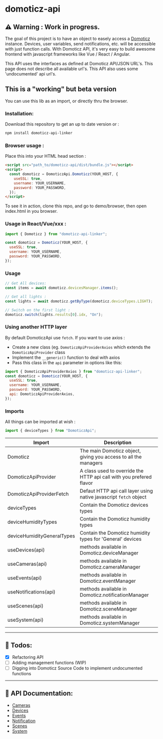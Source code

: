 # domoticz-api

## ⚠️ **Warning** : Work in progress.

The goal of this project is to have an object to easely access a [Domoticz](https://www.domoticz.com) instance. Devices, user variables, send notifications, etc. will be accessible with just function calls. With Domoticz API, it's very easy to build awesome frontend with javascript frameworks like Vue / React / Angular.

This API uses the interfaces as defined at Domoticz API/JSON URL's. This page does not describe all available url's. This API also uses some 'undocumented' api url's.

## This is a "working" but beta version

You can use this lib as an import, or directly thru the browser.

### Installation:

Download this repository to get an up to date version or :

```bash
npm install domoticz-api-linker
```

### Browser usage :

Place this into your HTML head section :

```html
<script src="path_to/domoticz-api/dist/bundle.js"></script>
<script>
  const domoticz = DomoticzApi.Domoticz(YOUR_HOST, {
    useSSL: true,
    username: YOUR_USERNAME,
    password: YOUR_PASSWORD,
  });
</script>
```

To see it in action, clone this repo, and go to demo/browser, then open index.html in you browser.

### Usage in React/Vue/xxx :

```javascript
import { Domoticz } from "domoticz-api-linker";

const domoticz = Domoticz(YOUR_HOST, {
  useSSL: true,
  username: YOUR_USERNAME,
  password: YOUR_PASSWORD,
});
```

### Usage

```javascript
// Get All devices:
const items = await domoticz.devicesManager.items();

// Get all lights :
const lights = await domoticz.getByType(domoticz.deviceTypes.LIGHT);

// Switch on the first light :
domoticz.switch(lights.results[0].idx, "On");
```

### Using another HTTP layer

By default DomoticzApi use `fetch`. If you want to use axios :

- Create a new class (eg. `DomoticzApiProviderAxios` which extends the `DomoticzApiProvider` class
- Implement the `__generic()` function to deal with axios
- Pass this class in the `api` parameter in options like this:

```javascript
import { DomoticzApiProviderAxios } from "domoticz-api-linker";
const domoticz = Domoticz(YOUR_HOST, {
  useSSL: true,
  username: YOUR_USERNAME,
  password: YOUR_PASSWORD,
  api: DomoticzApiProviderAxios,
});
```

### Imports

All things can be imported at wish :

```javascript
import { deviceTypes } from "DomoticzApi";
```

| Import                     | Description                                                         |
| -------------------------- | ------------------------------------------------------------------- |
| Domoticz                   | The main Domoticz object, giving you access to all the managers     |
| DomoticzApiProvider        | A class used to override the HTTP api call with you prefered flavor |
| DomoticzApiProviderFetch   | Defaut HTTP api call layer using native javascript `fetch` object   |
| deviceTypes                | Contain the Domoticz devices types                                  |
| deviceHumidityTypes        | Contain the Domoticz humidity types                                 |
| deviceHumidityGeneralTypes | Contain the Domoticz humidity types for 'General' devices           |
| useDevices(api)            | methods available in Domoticz.deviceManager                         |
| useCameras(api)            | methods available in Domoticz.cameraManager                         |
| useEvents(api)             | methods available in Domoticz.eventManager                          |
| useNotifications(api)      | methods available in Domoticz.notificationManager                   |
| useScenes(api)             | methods available in Domoticz.sceneManager                          |
| useSystem(api)             | methods available in Domoticz.systemManager                         |

---

## 🎯 Todos:

- [x] Refactoring API
- [ ] Adding management functions (WIP)
- [ ] Digging into Domoticz Source Code to implement undocumented functions

---

## 📜 API Documentation:

- [Cameras](docs/cameras.md)
- [Devices](docs/devices.md)
- [Events](docs/events.md)
- [Notification](docs/notifications.md)
- [Scenes](docs/scenes.md)
- [System](docs/system.md)
